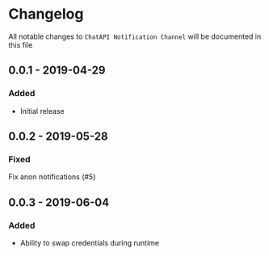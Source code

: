 # Changelog

All notable changes to `ChatAPI Notification Channel` will be documented in this file

## 0.0.1 - 2019-04-29
### Added
- Initial release

## 0.0.2 - 2019-05-28
### Fixed
Fix anon notifications (#5)

## 0.0.3 - 2019-06-04
### Added
- Ability to swap credentials during runtime